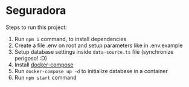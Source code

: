 # Seguradora

Steps to run this project:

1. Run `npm i` command, to install dependencies
2. Create a file .env on root and setup parameters like in .env.example
3. Setup database settings inside `data-source.ts` file (synchronize perigoso! :D)
4. Install [docker-compose](https://docs.docker.com/compose/install/)
5. Run `docker-compose up -d` to initialize database in a container
6. Run `npm start` command
